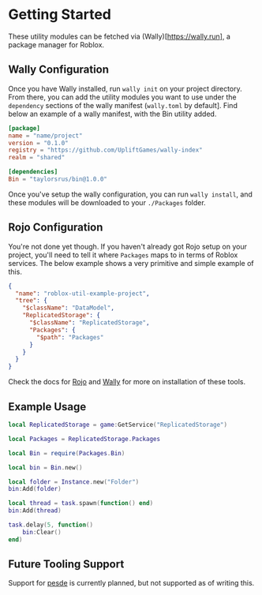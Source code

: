 # Getting Started

These utility modules can be fetched via (Wally)[https://wally.run], a package manager for Roblox.

## Wally Configuration

Once you have Wally installed, run `wally init` on your project directory. From there, you can add the utility modules you want to use under the `dependency` sections of the wally manifest (`wally.toml` by default].
Find below an example of a wally manifest, with the Bin utility added.

```toml
[package]
name = "name/project"
version = "0.1.0"
registry = "https://github.com/UpliftGames/wally-index"
realm = "shared"

[dependencies]
Bin = "taylorsrus/bin@1.0.0"
```

Once you've setup the wally configuration, you can run `wally install`, and these modules will be downloaded to your `./Packages` folder.

## Rojo Configuration

You're not done yet though. If you haven't already got Rojo setup on your project, you'll need to tell it where `Packages` maps to in terms of Roblox services.
The below example shows a very primitive and simple example of this.

```json
{
  "name": "roblox-util-example-project",
  "tree": {
    "$className": "DataModel",
    "ReplicatedStorage": {
      "$className": "ReplicatedStorage",
      "Packages": {
        "$path": "Packages"
      }
    }
  }
}
```

Check the docs for [Rojo](https://rojo.space/) and [Wally](https://github.com/UpliftGames/wally) for more on installation of these tools.

## Example Usage

```lua
local ReplicatedStorage = game:GetService("ReplicatedStorage")

local Packages = ReplicatedStorage.Packages

local Bin = require(Packages.Bin)

local bin = Bin.new()

local folder = Instance.new("Folder")
bin:Add(folder)

local thread = task.spawn(function() end)
bin:Add(thread)

task.delay(5, function()
    bin:Clear()
end)
```

## Future Tooling Support

Support for [pesde](https://pesde.dev/) is currently planned, but not supported as of writing this.
